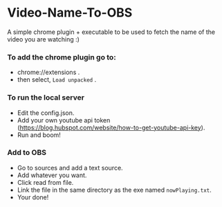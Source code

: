 # Video-Name-To-OBS
A simple chrome plugin + executable to be used to fetch the name of the video you are watching :)



### To add the chrome plugin go to:
- chrome://extensions .
- then select, `Load unpacked` .


### To run the local server
- Edit the config.json.
- Add your own youtube api token (https://blog.hubspot.com/website/how-to-get-youtube-api-key).
- Run and boom!

### Add to OBS
- Go to sources and add a text source.
- Add whatever you want.
- Click read from file.
- Link the file in the same directory as the exe named `nowPlaying.txt`.
- Your done!
